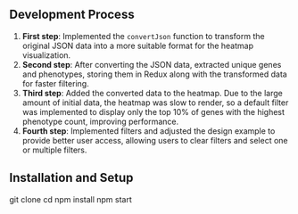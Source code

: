 ## Development Process

1. **First step**: Implemented the `convertJson` function to transform the original JSON data into a more suitable format for the heatmap visualization.
2. **Second step**: After converting the JSON data, extracted unique genes and phenotypes, storing them in Redux along with the transformed data for faster filtering.
3. **Third step**: Added the converted data to the heatmap. Due to the large amount of initial data, the heatmap was slow to render, so a default filter was implemented to display only the top 10% of genes with the highest phenotype count, improving performance.
4. **Fourth step**: Implemented filters and adjusted the design example to provide better user access, allowing users to clear filters and select one or multiple filters.

## Installation and Setup
git clone <repository-url>
cd <project-name>
npm install
npm start

